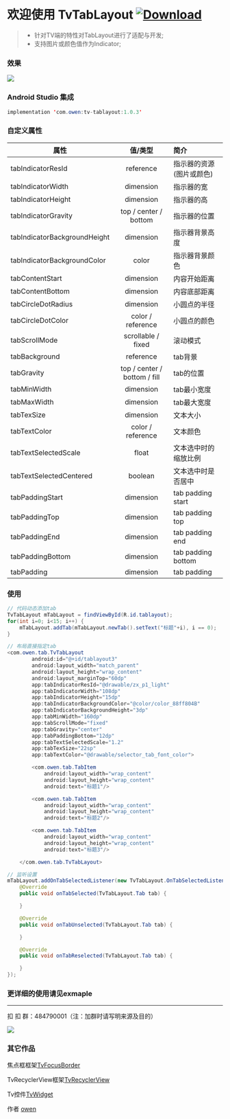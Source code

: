 # 欢迎使用 TvTabLayout [ ![Download](https://api.bintray.com/packages/zhousuqiang/maven/tv-tablayout/images/download.svg) ](https://bintray.com/zhousuqiang/maven/tv-tablayout/_latestVersion)

>* 针对TV端的特性对TabLayout进行了适配与开发;
>* 支持图片或颜色值作为Indicator;

### 效果

![](https://github.com/zhousuqiang/TvTabLayout/blob/master/images/tv_tablayout.gif)

### Android Studio 集成

```java
implementation 'com.owen:tv-tablayout:1.0.3'
```

### 自定义属性
| 属性      |  值/类型  |  简介  |
| -------- | :-----: | :---- |
| tabIndicatorResId     | reference |   指示器的资源(图片或颜色)     |
| tabIndicatorWidth     | dimension |   指示器的宽    |
| tabIndicatorHeight     | dimension |   指示器的高     |
| tabIndicatorGravity     | top / center / bottom |    指示器的位置    |
| tabIndicatorBackgroundHeight     | dimension |  指示器背景高度      |
| tabIndicatorBackgroundColor     | color |    指示器背景颜色    |
| tabContentStart     | dimension |    内容开始距离    |
| tabContentBottom     | dimension |   内容底部距离     |
| tabCircleDotRadius     | dimension |    小圆点的半径    |
| tabCircleDotColor     | color / reference |   小圆点的颜色     |
| tabScrollMode     | scrollable / fixed |   滚动模式     |
| tabBackground     | reference |    tab背景    |
| tabGravity     | top / center / bottom / fill |    tab的位置    |
| tabMinWidth     | dimension |   tab最小宽度     |
| tabMaxWidth     | dimension |   tab最大宽度     |
| tabTexSize     | dimension |    文本大小    |
| tabTextColor     | color / reference |    文本颜色    |
| tabTextSelectedScale     | float |    文本选中时的缩放比例    |
| tabTextSelectedCentered     | boolean |    文本选中时是否居中    |
| tabPaddingStart     | dimension |   tab padding start     |
| tabPaddingTop     | dimension |    tab padding top    |
| tabPaddingEnd     | dimension |    tab padding end    |
| tabPaddingBottom     | dimension |    tab padding bottom    |
| tabPadding     | dimension |    tab padding    |

### 使用

```java
// 代码动态添加tab
TvTabLayout mTabLayout = findViewById(R.id.tablayout);
for(int i=0; i<15; i++) {
    mTabLayout.addTab(mTabLayout.newTab().setText("标题"+i), i == 0);
}

// 布局直接指定tab
<com.owen.tab.TvTabLayout
        android:id="@+id/tablayout3"
        android:layout_width="match_parent"
        android:layout_height="wrap_content"
        android:layout_marginTop="60dp"
        app:tabIndicatorResId="@drawable/zx_p1_light"
        app:tabIndicatorWidth="108dp"
        app:tabIndicatorHeight="15dp"
        app:tabIndicatorBackgroundColor="@color/color_88ff804B"
        app:tabIndicatorBackgroundHeight="3dp"
        app:tabMinWidth="160dp"
        app:tabScrollMode="fixed"
        app:tabGravity="center"
        app:tabPaddingBottom="12dp"
        app:tabTextSelectedScale="1.2"
        app:tabTexSize="22sp"
        app:tabTextColor="@drawable/selector_tab_font_color">

        <com.owen.tab.TabItem
            android:layout_width="wrap_content"
            android:layout_height="wrap_content"
            android:text="标题1"/>

        <com.owen.tab.TabItem
            android:layout_width="wrap_content"
            android:layout_height="wrap_content"
            android:text="标题2"/>

        <com.owen.tab.TabItem
            android:layout_width="wrap_content"
            android:layout_height="wrap_content"
            android:text="标题3"/>

    </com.owen.tab.TvTabLayout>

// 监听设置
mTabLayout.addOnTabSelectedListener(new TvTabLayout.OnTabSelectedListener() {
    @Override
    public void onTabSelected(TvTabLayout.Tab tab) {

    }

    @Override
    public void onTabUnselected(TvTabLayout.Tab tab) {

    }

    @Override
    public void onTabReselected(TvTabLayout.Tab tab) {

    }
});
```

### 更详细的使用请见exmaple

------

扣 扣 群：484790001（注：加群时请写明来源及目的）

![](https://github.com/zhousuqiang/TvRecyclerView/blob/master/images/qq.png)

### 其它作品

焦点框框架[TvFocusBorder](https://github.com/zhousuqiang/TvFocusBorder)

TvRecyclerView框架[TvRecyclerView](https://github.com/zhousuqiang/TvRecyclerView)

Tv控件[TvWidget](https://github.com/zhousuqiang/TvWidget)

作者 [owen](https://github.com/zhousuqiang)

